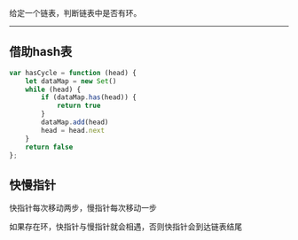给定一个链表，判断链表中是否有环。

---

## 借助hash表

```javascript
var hasCycle = function (head) {
    let dataMap = new Set()
    while (head) {
        if (dataMap.has(head)) {
            return true
        }
        dataMap.add(head)
        head = head.next
    }
    return false
};
```

## 快慢指针

快指针每次移动两步，慢指针每次移动一步

如果存在环，快指针与慢指针就会相遇，否则快指针会到达链表结尾
